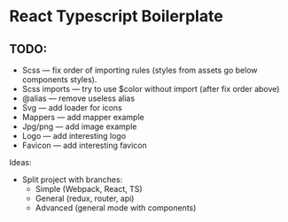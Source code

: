 # React Typescript Boilerplate

## TODO:

- Scss — fix order of importing rules (styles from assets go below components styles).
- Scss imports — try to use \$color without import (after fix order above)
- @alias — remove useless alias
- Svg — add loader for icons
- Mappers — add mapper example
- Jpg/png — add image example
- Logo — add interesting logo
- Favicon — add interesting favicon

Ideas:

- Split project with branches:
  - Simple (Webpack, React, TS)
  - General (redux, router, api)
  - Advanced (general mode with components)
